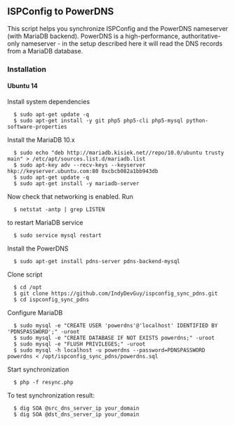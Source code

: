 ## ISPConfig to PowerDNS
This script helps you synchronize ISPConfig and the PowerDNS nameserver (with MariaDB backend). 
PowerDNS is a high-performance, authoritative-only nameserver - in the setup described here it will read 
the DNS records from a MariaDB database.

### Installation

#### Ubuntu 14

Install system dependencies
```
  $ sudo apt-get update -q
  $ sudo apt-get install -y git php5 php5-cli php5-mysql python-software-properties
```
Install the MariaDB 10.x
```
  $ sudo echo "deb http://mariadb.kisiek.net//repo/10.0/ubuntu trusty main" > /etc/apt/sources.list.d/mariadb.list
  $ sudo apt-key adv --recv-keys --keyserver hkp://keyserver.ubuntu.com:80 0xcbcb082a1bb943db
  $ sudo apt-get update -q
  $ sudo apt-get install -y mariadb-server
```
Now check that networking is enabled. Run
```
  $ netstat -antp | grep LISTEN
```
to restart MariaDB service
```
  $ sudo service mysql restart
```

Install the PowerDNS
```
  $ sudo apt-get install pdns-server pdns-backend-mysql
```
Clone script
```
  $ cd /opt
  $ git clone https://github.com/IndyDevGuy/ispconfig_sync_pdns.git
  $ cd ispconfig_sync_pdns
```
Configure MariaDB
```
  $ sudo mysql -e "CREATE USER 'powerdns'@'localhost' IDENTIFIED BY 'PDNSPASSWORD';" -uroot
  $ sudo mysql -e "CREATE DATABASE IF NOT EXISTS powerdns;" -uroot
  $ sudo mysql -e "FLUSH PRIVILEGES;" -uroot
  $ sudo mysql -h localhost -u powerdns --password=PDNSPASSWORD powerdns < /opt/ispconfig_sync_pdns/powerdns.sql
```
Start synchronization
```
  $ php -f resync.php
```

To test synchronization result:
```
  $ dig SOA @src_dns_server_ip your_domain
  $ dig SOA @dst_dns_server_ip your_domain
```
